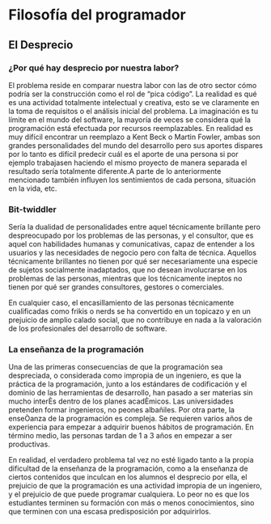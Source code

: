 # Filosofía del programador

## El Desprecio

### ¿Por qué hay desprecio por nuestra labor?

El problema reside en comparar nuestra labor con las de otro sector cómo podría ser la construcción como el rol de “pica
código”. La realidad es qué es una actividad totalmente intelectual y creativa, esto se ve claramente en la toma de
requisitos o el análisis inicial del problema. La imaginación es tu límite en el mundo del software, la mayoría de veces
se considera qué la programación está efectuada por recursos reemplazables. En realidad es muy difícil encontrar un
reemplazo a Kent Beck o Martin Fowler, ambas son grandes personalidades del mundo del desarrollo pero sus aportes
dispares por lo tanto es difícil predecir cuál es el aporte de una persona si por ejemplo trabajasen haciendo el mismo
proyecto de manera separada el resultado sería totalmente diferente.A parte de lo anteriormente mencionado también
influyen los sentimientos de cada persona, situación en la vida, etc.

### Bit-twiddler

Sería la dualidad de personalidades entre aquel técnicamente brillante pero despreocupado por los problemas de las
personas, y el consultor, que es aquel con habilidades humanas y comunicativas, capaz de entender a los usuarios y las
necesidades de negocio pero con falta de técnica. Aquellos técnicamente brillantes no tienen por qué ser necesariamente una especie de sujetos
socialmente inadaptados, que no desean involucrarse en los problemas de las personas, mientras que los técnicamente
ineptos no tienen por qué ser grandes consultores, gestores o comerciales.

En cualquier caso, el encasillamiento de las personas técnicamente cualificadas como frikis o nerds se ha convertido en
un topicazo y en un prejuicio de amplio calado social, que no contribuye en nada a la valoración de los profesionales
del desarrollo de software.

### La enseñanza de la programación

Una de las primeras consecuencias de que la programación sea despreciada, o considerada como impropia de un ingeniero,
es que la práctica de la programación, junto a los estándares de codificación y el dominio de las herramientas de
desarrollo, han pasado a ser materias sin mucho interÈs dentro de los planes acadÈmicos. Las universidades pretenden
formar ingenieros, no peones albañiles. Por otra parte, la enseÒanza de la programación es compleja. Se requieren varios
años de experiencia para empezar a adquirir buenos hábitos de programación. En término medio, las personas tardan de 1 a
3 años en empezar a ser productivas.

En realidad, el verdadero problema tal vez no esté ligado tanto a la propia dificultad de la enseñanza de la
programación, como a la enseñanza de ciertos contenidos que inculcan en los alumnos el desprecio por ella, el prejuicio
de que la programación es una actividad impropia de un ingeniero, y el prejuicio de que puede programar cualquiera. Lo
peor no es que los estudiantes terminen su formación con más o menos conocimientos, sino que terminen con una escasa
predisposición por adquirirlos.

